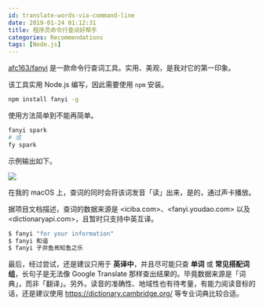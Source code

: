 ```yaml
---
id: translate-words-via-command-line
date: 2019-01-24 01:12:31
title: 程序员命令行查词好帮手
categories: Recommendations
tags: [Node.js]
---
```


[afc163/fanyi](https://github.com/afc163/fanyi) 是一款命令行查词工具。实用、美观，是我对它的第一印象。

<!--more-->

该工具实用 Node.js 编写，因此需要使用 `npm` 安装。

```bash
npm install fanyi -g
```

使用方法简单到不能再简单。

```bash
fanyi spark
# 或
fy spark
```

示例输出如下。

![](/resources/fc3d26b3906e203bacb492e537f86576.png)

在我的 macOS 上，查词的同时会将该词发音「读」出来，是的，通过声卡播放。

据项目文档描述，查词的数据来源是 <iciba.com>、<fanyi.youdao.com> 以及 <dictionaryapi.com>，且暂时只支持中英互译。

```bash
$ fanyi "for your information"
$ fanyi 和谐
$ fanyi 子非鱼焉知鱼之乐
```

最后，经过尝试，还是建议只用于 **英译中**，并且尽可能只查 **单词** 或 **常见搭配词组**，长句子是无法像 Google Translate 那样查出结果的。毕竟数据来源是「词典」，而非「翻译」。另外，读音的准确性、地域性也有待考量，有能力阅读音标的话，还是建议使用 <https://dictionary.cambridge.org/> 等专业词典比较合适。
